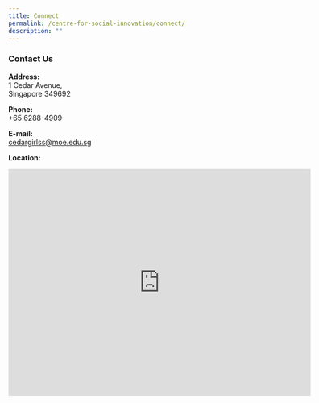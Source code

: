 ```yaml
---
title: Connect
permalink: /centre-for-social-innovation/connect/
description: ""
---
```

### Contact Us

**Address:**&nbsp;<br>
1 Cedar Avenue,<br>
Singapore 349692

  

**Phone:**<br>
+65 6288-4909

  

**E-mail:**<br>
[cedargirlss@moe.edu.sg](mailto:cedargirlss@moe.edu.sg)

  

**Location:**
<iframe loading="lazy" allowfullscreen="" style="border:0;" height="450" width="600" src="https://www.google.com/maps/embed?pb=!1m18!1m12!1m3!1d3988.736580073247!2d103.87225771412577!3d1.3342351619986101!2m3!1f0!2f0!3f0!3m2!1i1024!2i768!4f13.1!3m3!1m2!1s0x31da178489286b39%3A0x30f3b17c854cd0f6!2sCedar%20Girls'%20Secondary%20School!5e0!3m2!1sen!2ssg!4v1677249699447!5m2!1sen!2ssg"></iframe>